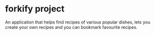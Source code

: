 # forkify project

An application that helps find recipes of various popular dishes, lets you create your own recipes and you can bookmark favourite recipes.

